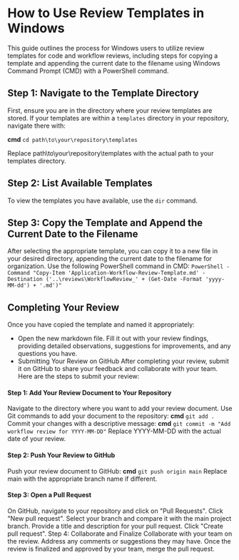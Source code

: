 # How to Use Review Templates in Windows

This guide outlines the process for Windows users to utilize review templates for code and workflow reviews, including steps for copying a template and appending the current date to the filename using Windows Command Prompt (CMD) with a PowerShell command.

## Step 1: Navigate to the Template Directory

First, ensure you are in the directory where your review templates are stored. If your templates are within a `templates` directory in your repository, navigate there with:

**cmd**
`cd path\to\your\repository\templates`

Replace path\to\your\repository\templates with the actual path to your templates directory.

## Step 2: List Available Templates

To view the templates you have available, use the `dir` command.

## Step 3: Copy the Template and Append the Current Date to the Filename
After selecting the appropriate template, you can copy it to a new file in your desired directory, appending the current date to the filename for organization. Use the following PowerShell command in CMD:
`PowerShell -Command "Copy-Item 'Application-Workflow-Review-Template.md' -Destination ('..\reviews\WorkflowReview_' + (Get-Date -Format 'yyyy-MM-dd') + '.md')"`

## Completing Your Review
Once you have copied the template and named it appropriately:

- Open the new markdown file.
Fill it out with your review findings, providing detailed observations, suggestions for improvements, and any questions you have.
- Submitting Your Review on GitHub
After completing your review, submit it on GitHub to share your feedback and collaborate with your team. Here are the steps to submit your review:

#### Step 1: Add Your Review Document to Your Repository
Navigate to the directory where you want to add your review document.
Use Git commands to add your document to the repository:
**cmd**
`git add .`
Commit your changes with a descriptive message:
**cmd**
`git commit -m "Add workflow review for YYYY-MM-DD"`
Replace YYYY-MM-DD with the actual date of your review.

#### Step 2: Push Your Review to GitHub
Push your review document to GitHub:
**cmd**
`git push origin main`
Replace main with the appropriate branch name if different.

#### Step 3: Open a Pull Request
On GitHub, navigate to your repository and click on "Pull Requests".
Click "New pull request".
Select your branch and compare it with the main project branch.
Provide a title and description for your pull request.
Click "Create pull request".
Step 4: Collaborate and Finalize
Collaborate with your team on the review. Address any comments or suggestions they may have.
Once the review is finalized and approved by your team, merge the pull request.